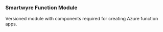 ### Smartwyre Function Module

Versioned module with components required for creating Azure function apps.
